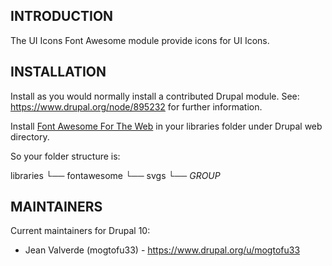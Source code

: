 ## INTRODUCTION

The UI Icons Font Awesome module provide icons for UI Icons.

## INSTALLATION

Install as you would normally install a contributed Drupal module.
See: https://www.drupal.org/node/895232 for further information.

Install [Font Awesome For The Web](https://fontawesome.com/download) in your libraries folder under Drupal web directory.

So your folder structure is:

libraries
  └── fontawesome
      └── svgs
        └── _GROUP_

## MAINTAINERS

Current maintainers for Drupal 10:

- Jean Valverde (mogtofu33) - https://www.drupal.org/u/mogtofu33
